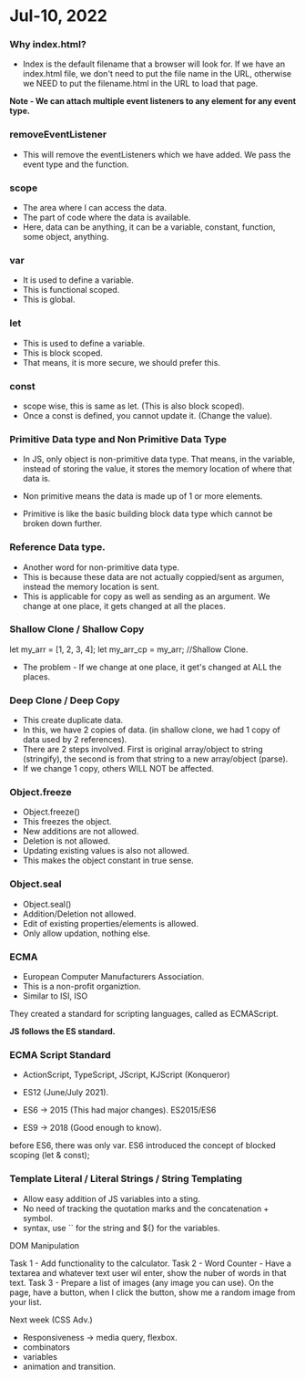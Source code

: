 # Jul-10, 2022

### Why index.html?
- Index is the default filename that a browser will look for. If we have an index.html file, we don't need to put the file name in the URL, otherwise we NEED to put the filename.html in the URL to load that page.

**Note - We can attach multiple event listeners to any element for any event type.**

### removeEventListener
- This will remove the eventListeners which we have added. We pass the event type and the function.

### scope
- The area where I can access the data.
- The part of code where the data is available.
- Here, data can be anything, it can be a variable, constant, function, some object, anything.

### var
- It is used to define a variable.
- This is functional scoped.
- This is global.

### let
- This is used to define a variable.
- This is block scoped.
- That means, it is more secure, we should prefer this.

### const
- scope wise, this is same as let. (This is also block scoped).
- Once a const is defined, you cannot update it. (Change the value).

### Primitive Data type and Non Primitive Data Type
- In JS, only object is non-primitive data type. That means, in the variable, instead of storing the value, it stores the memory location of where that data is.
- Non primitive means the data is made up of 1 or more elements.

- Primitive is like the basic building block data type which cannot be broken down further.

### Reference Data type.
- Another word for non-primitive data type.
- This is because these data are not actually coppied/sent as argumen, instead the memory location is sent.
- This is applicable for copy as well as sending as an argument. We change at one place, it gets changed at all the places.

### Shallow Clone / Shallow Copy
let my_arr = [1, 2, 3, 4];
let my_arr_cp = my_arr; //Shallow Clone.
- The problem - If we change at one place, it get's changed at ALL the places.

### Deep Clone / Deep Copy
- This create duplicate data.
- In this, we have 2 copies of data. (in shallow clone, we had 1 copy of data used by 2 references).
- There are 2 steps involved. First is original array/object to string (stringify), the second is from that string to a new array/object (parse).
- If we change 1 copy, others WILL NOT be affected.

### Object.freeze 
- Object.freeze(<whatever object>)
- This freezes the object.
- New additions are not allowed.
- Deletion is not allowed.
- Updating existing values is also not allowed.
- This makes the object constant in true sense.

### Object.seal
- Object.seal(<whatever object>)
- Addition/Deletion not allowed.
- Edit of existing properties/elements is allowed.
- Only allow updation, nothing else.

### ECMA
- European Computer Manufacturers Association.
- This is a non-profit organiztion.
- Similar to ISI, ISO


They created a standard for scripting languages, called as ECMAScript.

**JS follows the ES standard.**


### ECMA Script Standard
- ActionScript, TypeScript, JScript, KJScript (Konqueror)
- ES12 (June/July 2021).

- ES6 -> 2015 (This had major changes). ES2015/ES6
- ES9 -> 2018 (Good enough to know).


before ES6, there was only var.
ES6 introduced the concept of blocked scoping (let & const);


### Template Literal / Literal Strings / String Templating
- Allow easy addition of JS variables into a sting.
- No need of tracking the quotation marks and the concatenation + symbol.
- syntax, use `` for the string and ${} for the variables.

DOM Manipulation


Task 1 - Add functionality to the calculator.
Task 2 - Word Counter - Have a textarea and whatever text user wil enter, show the nuber of words in that text.
Task 3 - Prepare a list of images (any image you can use). On the page, have a button, when I click the button, show me a random image from your list.

Next week (CSS Adv.)
- Responsiveness -> media query, flexbox.
- combinators
- variables
- animation and transition.
